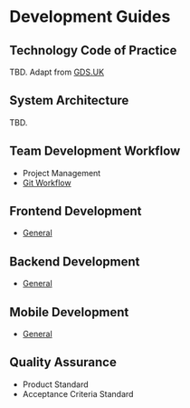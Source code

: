 # Development Guides

## Technology Code of Practice
TBD. Adapt from [GDS.UK](https://www.gov.uk/government/publications/technology-code-of-practice/technology-code-of-practice)

## System Architecture
TBD.

## Team Development Workflow
- Project Management
- [Git Workflow](./git_workflow.md)

## Frontend Development
- [General](./frontend.md)

## Backend Development
- [General](./backend.md)

## Mobile Development
- [General](./mobile.md)

## Quality Assurance
- Product Standard
- Acceptance Criteria Standard